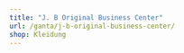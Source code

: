 ```yaml
---
title: "J. B Original Business Center"
url: /ganta/j-b-original-business-center/
shop: Kleidung
---
```


